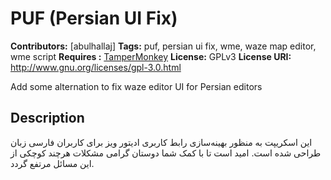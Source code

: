 # PUF (Persian UI Fix) #
**Contributors:** [abulhallaj]
**Tags:** puf, persian ui fix, wme, waze map editor, wme script
**Requires :** [TamperMonkey](https://tampermonkey.net/)
**License:** GPLv3 
**License URI:** http://www.gnu.org/licenses/gpl-3.0.html  

Add some alternation to fix waze editor UI for Persian editors

## Description ##

این اسکریپت به منظور بهینه‌سازی رابط کاربری ادیتور ویز برای کاربران فارسی زبان طراحی شده است. امید است تا با کمک شما دوستان گرامی مشکلات هرچند کوچکی از این مسائل مرتفع گردد.
